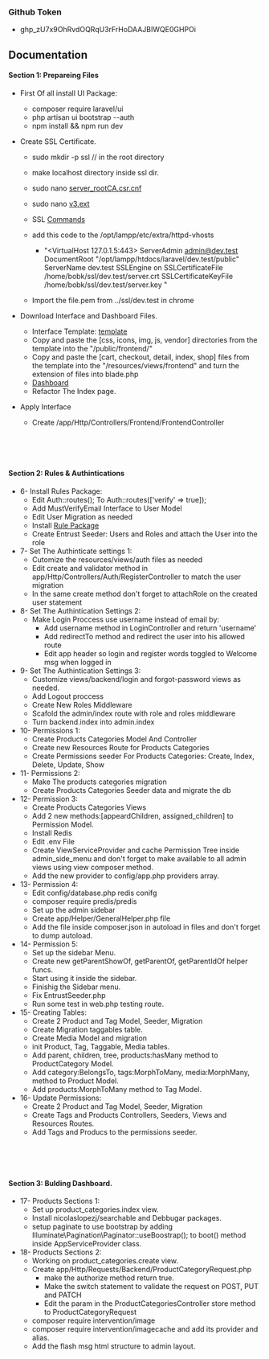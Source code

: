 ### Github Token
- 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

## Documentation


#### Section 1: Prepareing Files 
- First Of all install UI Package:
  - composer require laravel/ui
  - php artisan ui bootstrap --auth
  - npm install && npm run dev

- Create SSL Certificate.
  - sudo mkdir -p ssl // in the root directory
  - make localhost directory inside ssl dir.
  - sudo nano [server_rootCA.csr.cnf](https://gist.github.com/mindscms/c1acc036b738f197592d99286d6d2c5b) 
  - sudo nano [v3.ext](https://gist.github.com/mindscms/8df4f780b3289317fc345693a54c6e24)

  - SSL [Commands](https://gist.github.com/mindscms/528c30e941d28d1b45058f8c0bbf6280)
    
  - add this code to the /opt/lampp/etc/extra/httpd-vhosts
    - "<VirtualHost 127.0.1.5:443>
      ServerAdmin admin@dev.test
      DocumentRoot "/opt/lampp/htdocs/laravel/dev.test/public"
      ServerName dev.test
      SSLEngine on
      SSLCertificateFile /home/bobk/ssl/dev.test/server.crt
      SSLCertificateKeyFile /home/bobk/ssl/dev.test/server.key
      </VirtualHost>"
  - Import the file.pem from ../ssl/dev.test in chrome
  



- Download Interface and Dashboard Files.
  - Interface Template: [template](https://bootstrapious.com/p/boutique-bootstrap-e-commerce-template)
  - Copy and paste the [css, icons, img, js, vendor] directories from the template into the "/public/frontend/"
  - Copy and paste the [cart, checkout, detail, index, shop] files from the template into the "/resources/views/frontend" and turn the extension of files into blade.php
  - [Dashboard](https://startbootstrap.com/theme/sb-admin-2)
  - Refactor The Index page. 

- Apply Interface
  - Create /app/Http/Controllers/Frontend/FrontendController



<br>
<br>
<br>

#### Section 2: Rules & Authintications
<ul>
    <li>6- Install Rules Package: 
        <ul>
            <li>Edit Auth::routes(); To Auth::routes(['verify' => true]);</li>
            <li>Add MustVerifyEmail Interface to User Model</li>
            <li>Edit User Migration as needed</li>
            <li>Install <a href="https://github.com/mindscms/entrust">Rule Package</a></li>
            <li>Create Entrust Seeder: Users and Roles and attach the User into the role</li>
        </ul>
    </li>
    <li>7- Set The Authinticate settings 1: 
        <ul>
            <li>Cutomize the resources/views/auth files as needed</li>
            <li>Edit create and validator method in app/Http/Controllers/Auth/RegisterController to match the user migration</li>
            <li>In the same create method don't forget to attachRole on the created user statement</li>
        </ul>
    </li>
    <li>8- Set The Authintication Settings 2:
        <ul>
            <li>Make Login Proccess use username instead of email by:
                <ul>
                    <li>Add username method in LoginController and return 'username'</li>
                    <li>Add redirectTo method and redirect the user into his allowed route</li>
                    <li>Edit app header so login and register words toggled to Welcome msg when logged in</li>
                </ul>
            </li>        
        </ul>
    </li>
    <li>9- Set The Authintication Settings 3:
        <ul>
            <li>Customize views/backend/login and forgot-password views as needed.</li>
            <li>Add Logout proccess</li>
            <li>Create New Roles Middleware</li>
            <li>Scafold the admin/index route with role and roles middleware</li>
            <li>Turn backend.index into admin.index</li>
        </ul>
    </li>
    <li>10- Permissions 1:
        <ul>
            <li>Create Products Categories Model And Controller</li>
            <li>Create new Resources Route for Products Categories</li>
            <li>Create Permissions seeder For Products Categories: Create, Index, Delete, Update, Show</li>
        </ul>
    </li>
    <li>11- Permissions 2:
        <ul>
            <li>Make The products categories migration</li>
            <li>Create Products Categories Seeder data and migrate the db</li>
        </ul>
    </li>
    <li>12- Permission 3:
        <ul>
            <li>Create Products Categories Views</li>
            <li>Add 2 new methods:[appeardChildren, assigned_children] to Permission Model.</li>
            <li>Install Redis</li>
            <li>Edit .env File</li>
            <li>Create ViewServiceProvider and cache Permission Tree inside admin_side_menu and don't forget to make available to all admin views using view composer method.</li>
            <li>Add the new provider to config/app.php providers array.</li>
        </ul>
    </li>
    <li>13- Permission 4:
        <ul>
            <li>Edit config/database.php redis conifg</li>
            <li>composer require predis/predis</li>
            <li>Set up the admin sidebar</li>
            <li>Create app/Helper/GeneralHelper.php file</li>
            <li>Add the file inside composer.json in autoload in files and don't forget to dump autoload.</li>
        </ul>
    </li>
    <li>14- Permission 5:
        <ul>
            <li>Set up the sidebar Menu.</li>
            <li>Create new getParentShowOf, getParentOf, getParentIdOf helper funcs.</li>
            <li>Start using it inside the sidebar.</li>
            <li>Finishig the Sidebar menu.</li>
            <li>Fix EntrustSeeder.php</li>
            <li>Run some test in web.php testing route.</li>
        </ul>
    </li>
    <li>15- Creating Tables:
        <ul>
            <li>Create 2 Product and Tag Model, Seeder, Migration</li>
            <li>Create Migration taggables table.</li>
            <li>Create Media Model and migration</li>
            <li>init Product, Tag, Taggable, Media tables.</li>
            <li>Add parent, children, tree, products:hasMany method to ProductCategory Model.</li>
            <li>Add category:BelongsTo, tags:MorphToMany, media:MorphMany, method to Product Model.</li>
            <li>Add products:MorphToMany method to Tag Model.</li>
        </ul>
    </li>
    <li>16- Update Permissions:
        <ul>
            <li>Create 2 Product and Tag Model, Seeder, Migration</li>
            <li>Create Tags and Products Controllers, Seeders, Views and Resources Routes.</li>
            <li>Add Tags and Producs to the permissions seeder.</li>
        </ul>
    </li>
</ul>
<br>
<br>
<br>

#### Section 3: Bulding Dashboard.
<ul>
    <li>17- Products Sections 1: 
        <ul>
            <li>Set up product_categories.index view.</li>
            <li>Install nicolaslopezj/searchable and Debbugar packages.</li>
            <li>setup paginate to use bootstrap by adding Illuminate\Pagination\Paginator::useBoostrap(); to boot() method inside AppServiceProvider class.</li>
        </ul>
    </li>
    <li>18- Products Sections 2: 
        <ul>
            <li>Working on product_categories.create view.</li>
            <li>Create app/Http/Requests/Backend/ProductCategoryRequest.php
                <ul>
                    <li>make the authorize method return true.</li>
                    <li>Make the switch statement to validate the request on POST, PUT and PATCH</li>
                    <li>Edit the param in the ProductCategoriesController store method to  ProductCategoryRequest</li>
                </ul>
            </li>
            <li>composer require intervention/image</li>
            <li>composer require intervention/imagecache and add its provider and alias.</li>
            <li>Add the flash msg html structure to admin layout.</li>
        </ul>
    </li>
</ul>
